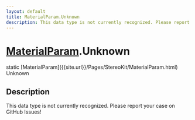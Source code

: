 ```yaml
---
layout: default
title: MaterialParam.Unknown
description: This data type is not currently recognized. Please report your case on GitHub Issues!
---
```

# [MaterialParam]({{site.url}}/Pages/StereoKit/MaterialParam.html).Unknown

<div class='signature' markdown='1'>
static [MaterialParam]({{site.url}}/Pages/StereoKit/MaterialParam.html) Unknown
</div>

## Description
This data type is not currently recognized. Please
report your case on GitHub Issues!

